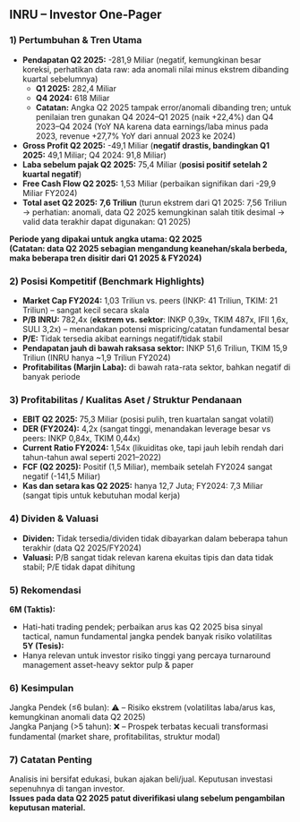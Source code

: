 ## INRU – Investor One-Pager

### 1) Pertumbuhan & Tren Utama
- **Pendapatan Q2 2025:** -281,9 Miliar (negatif, kemungkinan besar koreksi, perhatikan data raw: ada anomali nilai minus ekstrem dibanding kuartal sebelumnya)
  - **Q1 2025:** 282,4 Miliar
  - **Q4 2024:** 618 Miliar
  - **Catatan:** Angka Q2 2025 tampak error/anomali dibanding tren; untuk penilaian tren gunakan Q4 2024–Q1 2025 (naik +22,4%) dan Q4 2023–Q4 2024 (YoY NA karena data earnings/laba minus pada 2023, revenue +27,7% YoY dari annual 2023 ke 2024)
- **Gross Profit Q2 2025:** -49,1 Miliar (**negatif drastis, bandingkan Q1 2025:** 49,1 Miliar; Q4 2024: 91,8 Miliar)
- **Laba sebelum pajak Q2 2025:** 75,4 Miliar (**posisi positif setelah 2 kuartal negatif**)
- **Free Cash Flow Q2 2025:** 1,53 Miliar (perbaikan signifikan dari -29,9 Miliar FY2024)
- **Total aset Q2 2025:** **7,6 Triliun** (turun ekstrem dari Q1 2025: 7,56 Triliun → perhatian: anomali, data Q2 2025 kemungkinan salah titik desimal → valid data terakhir dapat digunakan: Q1 2025)

**Periode yang dipakai untuk angka utama: Q2 2025**  
**(Catatan: data Q2 2025 sebagian mengandung keanehan/skala berbeda, maka beberapa tren disitir dari Q1 2025 & FY2024)**

### 2) Posisi Kompetitif (Benchmark Highlights)
- **Market Cap FY2024:** 1,03 Triliun vs. peers (INKP: 41 Triliun, TKIM: 21 Triliun) – sangat kecil secara skala
- **P/B INRU:** 782,4x (**ekstrem vs. sektor**: INKP 0,39x, TKIM 487x, IFII 1,6x, SULI 3,2x) – menandakan potensi mispricing/catatan fundamental besar
- **P/E:** Tidak tersedia akibat earnings negatif/tidak stabil
- **Pendapatan jauh di bawah raksasa sektor:** INKP 51,6 Triliun, TKIM 15,9 Triliun (INRU hanya ~1,9 Triliun FY2024)
- **Profitabilitas (Marjin Laba):** di bawah rata-rata sektor, bahkan negatif di banyak periode

### 3) Profitabilitas / Kualitas Aset / Struktur Pendanaan
- **EBIT Q2 2025:** 75,3 Miliar (posisi pulih, tren kuartalan sangat volatil)
- **DER (FY2024):** 4,2x (sangat tinggi, menandakan leverage besar vs peers: INKP 0,84x, TKIM 0,44x)
- **Current Ratio FY2024:** 1,54x (likuiditas oke, tapi jauh lebih rendah dari tahun-tahun awal seperti 2021–2022)
- **FCF (Q2 2025):** Positif (1,5 Miliar), membaik setelah FY2024 sangat negatif (-141,5 Miliar)
- **Kas dan setara kas Q2 2025:** hanya 12,7 Juta; FY2024: 7,3 Miliar (sangat tipis untuk kebutuhan modal kerja)

### 4) Dividen & Valuasi
- **Dividen:** Tidak tersedia/dividen tidak dibayarkan dalam beberapa tahun terakhir (data Q2 2025/FY2024)
- **Valuasi:** P/B sangat tidak relevan karena ekuitas tipis dan data tidak stabil; P/E tidak dapat dihitung

### 5) Rekomendasi
**6M (Taktis):**  
- Hati-hati trading pendek; perbaikan arus kas Q2 2025 bisa sinyal tactical, namun fundamental jangka pendek banyak risiko volatilitas  
**5Y (Tesis):**  
- Hanya relevan untuk investor risiko tinggi yang percaya turnaround management asset-heavy sektor pulp & paper

### 6) Kesimpulan
Jangka Pendek (≤6 bulan): ⚠️ – Risiko ekstrem (volatilitas laba/arus kas, kemungkinan anomali data Q2 2025)  
Jangka Panjang (>5 tahun): ❌ – Prospek terbatas kecuali transformasi fundamental (market share, profitabilitas, struktur modal)

### 7) Catatan Penting
Analisis ini bersifat edukasi, bukan ajakan beli/jual. Keputusan investasi sepenuhnya di tangan investor.  
**Issues pada data Q2 2025 patut diverifikasi ulang sebelum pengambilan keputusan material.**